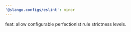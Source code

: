 ```yaml
---
'@slango.configs/eslint': minor
---
```


feat: allow configurable perfectionist rule strictness levels.
